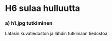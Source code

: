 # H6 sulaa hulluutta

### a) h1.jpg tutkiminen

Latasin kuvatiedoston ja lähdin tutkimaan tiedostoa 
